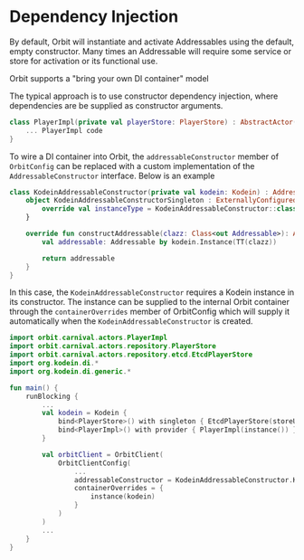 # Dependency Injection

By default, Orbit will instantiate and activate Addressables using the default, empty constructor. Many times an Addressable will require some service or store for activation or its functional use.

Orbit supports a "bring your own DI container" model

The typical approach is to use constructor dependency injection, where dependencies are be supplied as constructor arguments.

```kotlin
class PlayerImpl(private val playerStore: PlayerStore) : AbstractActor(), Player {
    ... PlayerImpl code
}
```

To wire a DI container into Orbit, the `addressableConstructor` member of `OrbitConfig` can be replaced with a custom implementation of the `AddressableConstructor` interface. Below is an example 

```kotlin
class KodeinAddressableConstructor(private val kodein: Kodein) : AddressableConstructor {
    object KodeinAddressableConstructorSingleton : ExternallyConfigured<AddressableConstructor> {
        override val instanceType = KodeinAddressableConstructor::class.java
    }

    override fun constructAddressable(clazz: Class<out Addressable>): Addressable {
        val addressable: Addressable by kodein.Instance(TT(clazz))

        return addressable
    }
}
```

In this case, the `KodeinAddressableConstructor` requires a Kodein instance in its constructor. The instance can be supplied to the internal Orbit container through the `containerOverrides` member of OrbitConfig which will supply it automatically when the `KodeinAddressableConstructor` is created.

```kotlin
import orbit.carnival.actors.PlayerImpl
import orbit.carnival.actors.repository.PlayerStore
import orbit.carnival.actors.repository.etcd.EtcdPlayerStore
import org.kodein.di.*
import org.kodein.di.generic.*

fun main() {
    runBlocking {
        ...
        val kodein = Kodein {
            bind<PlayerStore>() with singleton { EtcdPlayerStore(storeUrl) }
            bind<PlayerImpl>() with provider { PlayerImpl(instance()) }
        }

        val orbitClient = OrbitClient(
            OrbitClientConfig(
                ...
                addressableConstructor = KodeinAddressableConstructor.KodeinAddressableConstructorSingleton,
                containerOverrides = {
                    instance(kodein)
                }
            )
        )
        ...
    }
}
```

